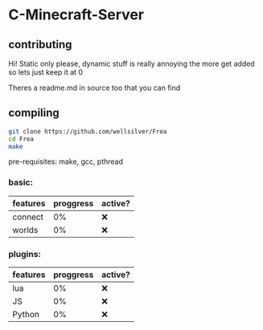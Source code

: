 # C-Minecraft-Server

## contributing

Hi! Static only please, dynamic stuff is really annoying the more get added so lets just keep it at 0

Theres a readme.md in source too that you can find

## compiling

```sh
git clone https://github.com/wellsilver/Frea
cd Frea
make
```

pre-requisites: make, gcc, pthread

### basic:

| features | proggress | active? |
| -------- | --------- | ------- |
| connect | 0% | ❌ |
| worlds | 0% | ❌ |

### plugins:

| features | proggress | active? |
| -------- | --------- | ------- |
| lua | 0% | ❌ |
| JS | 0% | ❌ |
| Python | 0% | ❌ |
